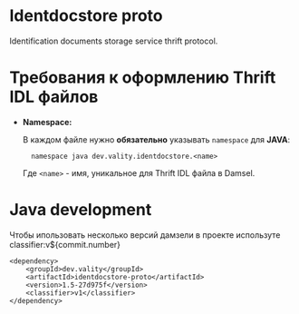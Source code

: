 # Identdocstore proto
Identification documents storage service thrift protocol.


# Требования к оформлению Thrift IDL файлов

- __Namespace:__ 

	В каждом файле нужно __обязательно__ указывать `namespace` для __JAVA__:
		
		namespace java dev.vality.identdocstore.<name>
			
	Где `<name>` - имя, уникальное для Thrift IDL файлa в Damsel.
	
	
# Java development

Чтобы ипользовать несколько версий дамзели в проекте используте classifier:v${commit.number}

```
<dependency>
    <groupId>dev.vality</groupId>
    <artifactId>identdocstore-proto</artifactId>
    <version>1.5-27d975f</version>
    <classifier>v1</classifier>
</dependency>
```
